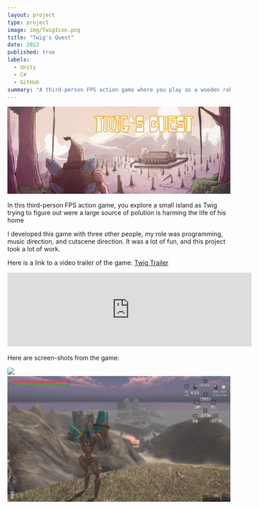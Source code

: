 ```yaml
---
layout: project
type: project
image: img/TwigIcon.png
title: "Twig's Quest"
date: 2022
published: true
labels:
  - Unity
  - C#
  - GitHub
summary: "A third-person FPS action game where you play as a wooden robot powered by a mysterious crystal called Twig"
---
```



<img class="img-fluid" src="../img/TwigBanner.png">

In this third-person FPS action game, you explore a small island as Twig trying to figure out were a large source of polution is harming the life of his home

I developed this game with three other people, my role was programming, music direction, and cutscene direction. It was a lot of fun, and this project took a lot of work. 

Here is a link to a video trailer of the game: [Twig Trailer](https://www.youtube.com/watch?v=sulj7yxplEQ)

<iframe frameborder="0" src="https://itch.io/embed/2243981" width="552" height="167"><a href="https://skelefrog.itch.io/twigs-quest">Twig's Quest by skelefrog</a></iframe>

Here are screen-shots from the game:

<img class="img-fluid" src="../img/Screenshot1.png">
<img class="img-fluid" src="../img/Screenshot2.png">




